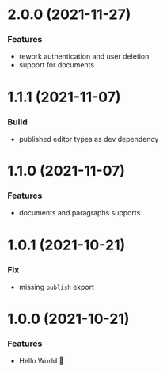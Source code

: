 # 2.0.0 (2021-11-27)

### Features

- rework authentication and user deletion
- support for documents

# 1.1.1 (2021-11-07)

### Build

- published editor types as dev dependency

# 1.1.0 (2021-11-07)

### Features

- documents and paragraphs supports

# 1.0.1 (2021-10-21)

### Fix

- missing `publish` export

# 1.0.0 (2021-10-21)

### Features

- Hello World 👋
